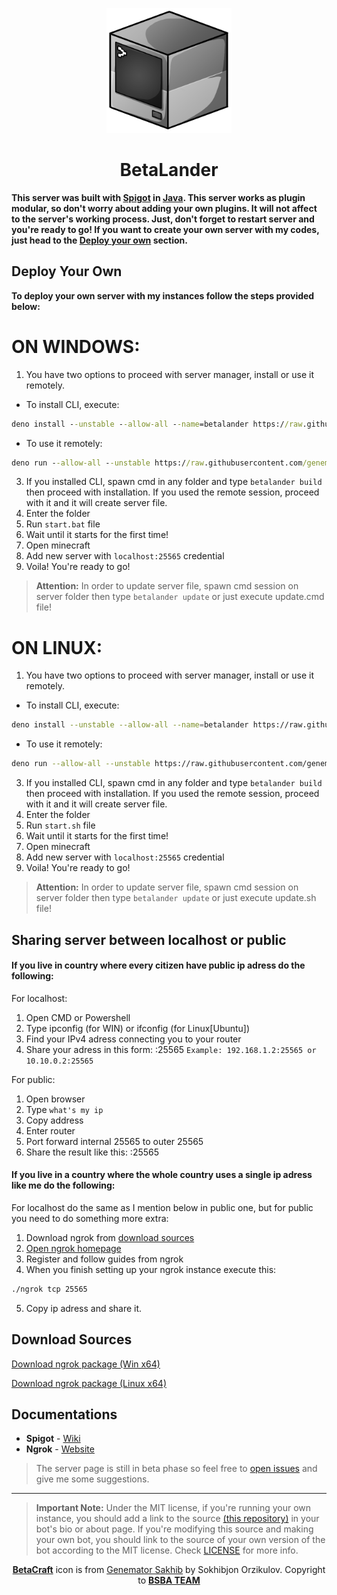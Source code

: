 <p align="center"><a href="https://t.me/bsba_group"><img src="assets/repo/betacraft.png" width="200" height="200"></a><h1 align="center">BetaLander</h1></p>

**This server was built with [Spigot](https://www.spigotmc.org/) in [Java](https://www.java.com/en/). This server works as plugin modular, so don't worry about adding your own plugins. It will not affect to the server's working process. Just, don't forget to restart server and you're ready to go!
If you want to create your own server with my codes, just head to the [Deploy your own](#deploy-your-own) section.**
 
## Deploy Your Own
**To deploy your own server with my instances follow the steps provided below:**

# ON WINDOWS:

1. You have two options to proceed with server manager, install or use it remotely.
- To install CLI, execute:
```cmd
deno install --unstable --allow-all --name=betalander https://raw.githubusercontent.com/genemators/betalander/master/mod.ts
```
- To use it remotely:
```cmd
deno run --allow-all --unstable https://raw.githubusercontent.com/genemators/betalander/master/mod.ts build
```
3. If you installed CLI, spawn cmd in any folder and type `betalander build` then proceed with installation. 
If you used the remote session, proceed with it and it will create server file.
4. Enter the folder
5. Run `start.bat` file
6. Wait until it starts for the first time!
7. Open minecraft
8. Add new server with `localhost:25565` credential
9. Voila! You're ready to go!

> **Attention:** In order to update server file, spawn cmd session on server folder then type `betalander update` or
> just execute update.cmd file!

# ON LINUX:

1. You have two options to proceed with server manager, install or use it remotely.
- To install CLI, execute:
```bash
deno install --unstable --allow-all --name=betalander https://raw.githubusercontent.com/genemators/betalander/master/mod.ts
```
- To use it remotely:
```bash
deno run --allow-all --unstable https://raw.githubusercontent.com/genemators/betalander/master/mod.ts build
```
3. If you installed CLI, spawn cmd in any folder and type `betalander build` then proceed with installation. 
If you used the remote session, proceed with it and it will create server file.
4. Enter the folder
5. Run `start.sh` file
6. Wait until it starts for the first time!
7. Open minecraft
8. Add new server with `localhost:25565` credential
9. Voila! You're ready to go!

> **Attention:** In order to update server file, spawn cmd session on server folder then type `betalander update` or
> just execute update.sh file!

## Sharing server between localhost or public

#### If you live in country where every citizen have public ip adress do the following:

For localhost:
1. Open CMD or Powershell
2. Type ipconfig (for WIN) or ifconfig (for Linux[Ubuntu])
3. Find your IPv4 adress connecting you to your router
4. Share your adress in this form: <ip>:25565
`Example: 192.168.1.2:25565 or 10.10.0.2:25565`

For public:
1. Open browser
2. Type `what's my ip`
3. Copy address
4. Enter router
5. Port forward internal 25565 to outer 25565
4. Share the result like this: <ip>:25565

#### If you live in a country where the whole country uses a single ip adress like me do the following:

For localhost do the same as I mention below in public one, but for public you need to do something more extra:
1. Download ngrok from [download sources](#download-sources)
2. <a href="https://ngrok.com/">Open ngrok homepage</a>
3. Register and follow guides from ngrok
4. When you finish setting up your ngrok instance execute this:
```cmd
./ngrok tcp 25565
```
5. Copy ip adress and share it.

## Download Sources

<a href="https://bin.equinox.io/c/4VmDzA7iaHb/ngrok-stable-windows-amd64.zip">Download ngrok package (Win x64)</a>

<a href="https://bin.equinox.io/c/4VmDzA7iaHb/ngrok-stable-linux-amd64.zip">Download ngrok package (Linux x64)</a>



## Documentations
* **Spigot** - [Wiki](https://www.spigotmc.org/wiki/spigot/)
* **Ngrok** - [Website](https://ngrok.com/docs)

> The server page is still in beta phase so feel free to [open issues](https://github.com/genemtors/betalander/issues/new) and give me some suggestions.
---

> **Important Note:** Under the MIT license, if you're running your own instance, you should add a link to the source [(this repository)](https://github.com/genemators/betalander) in your bot's bio or about page. If you're modifying this source and making your own bot, you should link to the source of your own version of the bot according to the MIT license. Check [LICENSE](LICENSE) for more info.

<p align="center">
    <a href="https://bsba.uz"><b>BetaCraft</b></a> icon is from <a href="https://t.me/genemator/">Genemator Sakhib</a> by Sokhibjon Orzikulov. Copyright to <a href="https://bsba.uz/genemator"><b>BSBA TEAM</b></a>
</p>
